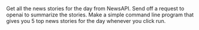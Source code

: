 Get all the news stories for the day from NewsAPI.
Send off a request to openai to summarize the stories.
Make a simple command line program that gives you 5 top news stories for the day whenever you click run.
